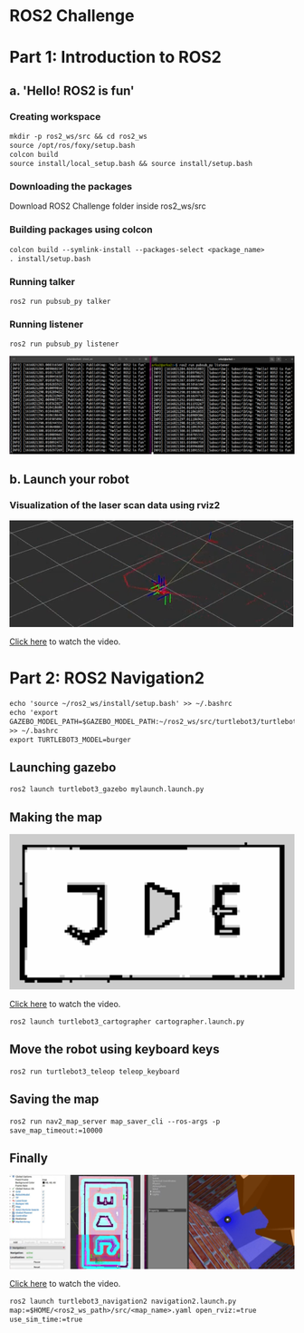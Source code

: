 # ROS2 Challenge

# Part 1: Introduction to ROS2


## a. 'Hello! ROS2 is fun'


### Creating workspace
```
mkdir -p ros2_ws/src && cd ros2_ws
source /opt/ros/foxy/setup.bash
colcon build
source install/local_setup.bash && source install/setup.bash
```

### Downloading the packages
Download ROS2 Challenge folder inside ros2_ws/src

### Building packages using colcon
```
colcon build --symlink-install --packages-select <package_name>
. install/setup.bash
```

### Running talker
```
ros2 run pubsub_py talker
```

### Running listener
```
ros2 run pubsub_py listener
```

![pubsub_py](assets/pubsub_py.png)


## b. Launch your robot


### Visualization of the laser scan data using rviz2

![laser_scan](assets/laser_scan.png)

[Click here](https://www.youtube.com/watch?v=DjI-VWtPRd0) to watch the video.

 
 
# Part 2: ROS2 Navigation2


```
echo 'source ~/ros2_ws/install/setup.bash' >> ~/.bashrc
echo 'export GAZEBO_MODEL_PATH=$GAZEBO_MODEL_PATH:~/ros2_ws/src/turtlebot3/turtlebot3_simulations/turtlebot3_gazebo/models' >> ~/.bashrc
export TURTLEBOT3_MODEL=burger
```

## Launching gazebo
```
ros2 launch turtlebot3_gazebo mylaunch.launch.py
```

## Making the map

![map](assets/map.png)

[Click here](https://www.youtube.com/watch?v=FBW4gHa-DPU) to watch the video.

```
ros2 launch turtlebot3_cartographer cartographer.launch.py
```

## Move the robot using keyboard keys
```
ros2 run turtlebot3_teleop teleop_keyboard
```

## Saving the map
```
ros2 run nav2_map_server map_saver_cli --ros-args -p save_map_timeout:=10000
```

## Finally

![final](assets/final.png)

[Click here](https://youtu.be/JV2rbXceeOA) to watch the video.

```
ros2 launch turtlebot3_navigation2 navigation2.launch.py map:=$HOME/<ros2_ws_path>/src/<map_name>.yaml open_rviz:=true use_sim_time:=true
``` 



